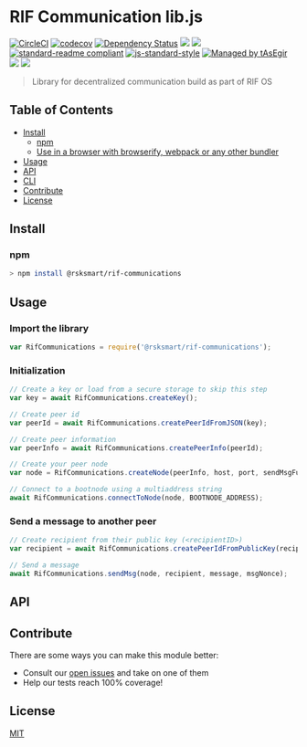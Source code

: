 # RIF Communication lib.js

[![CircleCI](https://flat.badgen.net/circleci/github/rsksmart/rif-communications)](https://circleci.com/gh/rsksmart/rif-communications/)
[![codecov](https://codecov.io/gh/rsksmart/rif-communications/master/graph/badge.svg)](https://codecov.io/gh/rsksmart/rif-communications)
[![Dependency Status](https://david-dm.org/rsksmart/rif-communications.svg?style=flat-square)](https://david-dm.org/rsksmart/rif-communications)
[![](https://img.shields.io/badge/made%20by-IOVLabs-blue.svg?style=flat-square)](http://iovlabs.org)
[![](https://img.shields.io/badge/project-RIF%20Storage-blue.svg?style=flat-square)](https://www.rifos.org/)
[![standard-readme compliant](https://img.shields.io/badge/standard--readme-OK-brightgreen.svg?style=flat-square)](https://github.com/RichardLitt/standard-readme)
[![js-standard-style](https://img.shields.io/badge/code%20style-standard-brightgreen.svg?style=flat-square)](https://github.com/feross/standard)
[![Managed by tAsEgir](https://img.shields.io/badge/%20managed%20by-tasegir-brightgreen?style=flat-square)](https://github.com/auhau/tasegir)
![](https://img.shields.io/badge/npm-%3E%3D6.0.0-orange.svg?style=flat-square)
![](https://img.shields.io/badge/Node.js-%3E%3D10.0.0-orange.svg?style=flat-square)

> Library for decentralized communication build as part of RIF OS

## Table of Contents

- [Install](#install)
  - [npm](#npm)
  - [Use in a browser with browserify, webpack or any other bundler](#use-in-a-browser-with-browserify-webpack-or-any-other-bundler)
- [Usage](#usage)
- [API](#api)
- [CLI](#cli)
- [Contribute](#contribute)
- [License](#license)

## Install

### npm

```sh
> npm install @rsksmart/rif-communications
```

## Usage

### Import the library

```js
var RifCommunications = require('@rsksmart/rif-communications');
```

### Initialization

```js
// Create a key or load from a secure storage to skip this step
var key = await RifCommunications.createKey();

// Create peer id
var peerId = await RifCommunications.createPeerIdFromJSON(key);

// Create peer information
var peerInfo = await RifCommunications.createPeerInfo(peerId);

// Create your peer node
var node = RifCommunications.createNode(peerInfo, host, port, sendMsgFunc);

// Connect to a bootnode using a multiaddress string
await RifCommunications.connectToNode(node, BOOTNODE_ADDRESS);
```

### Send a message to another peer

```js
// Create recipient from their public key (<recipientID>)
var recipient = await RifCommunications.createPeerIdFromPublicKey(recipientID);

// Send a message
await RifCommunications.sendMsg(node, recipient, message, msgNonce);
```


## API

## Contribute

There are some ways you can make this module better:

- Consult our [open issues](https://github.com/rsksmart/rif-communications-js/issues) and take on one of them
- Help our tests reach 100% coverage!


## License

[MIT](./LICENSE)
